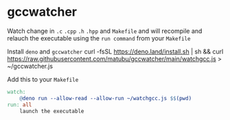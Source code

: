 # gccwatcher
Watch change in `.c` `.cpp` `.h` `.hpp` and `Makefile` and will recompile and relauch the executable using the `run command` from your `Makefile`

Install `deno` and `gccwatcher`
curl -fsSL https://deno.land/install.sh | sh && curl https://raw.githubusercontent.com/matubu/gccwatcher/main/watchgcc.js > ~/gccwatcher.js

Add this to your `Makefile`
```Makefile
watch:
	@deno run --allow-read --allow-run ~/watchgcc.js $$(pwd)
run: all
	launch the executable
```
